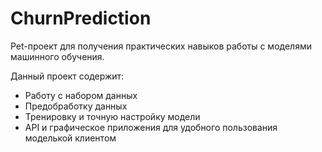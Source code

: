 # ChurnPrediction

Pet-проект для получения практических навыков работы с моделями машинного обучения.

Данный проект содержит:
- Работу с набором данных
- Предобработку данных
- Тренировку и точную настройку модели
- API и графическое приложения для удобного пользования моделькой клиентом
